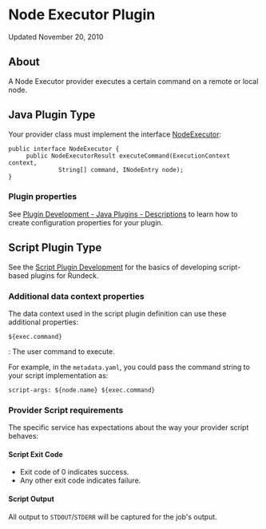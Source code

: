 # Node Executor Plugin

Updated November 20, 2010

## About

A Node Executor provider executes a certain command on a remote or
local node.

## Java Plugin Type

Your provider class must implement the interface
[NodeExecutor](${javadocbase}/com/dtolabs/rundeck/core/execution/service/NodeExecutor.html):

```{.java}
public interface NodeExecutor {
     public NodeExecutorResult executeCommand(ExecutionContext context,
              String[] command, INodeEntry node);
}
```

### Plugin properties

See [Plugin Development - Java Plugins - Descriptions](/developer/01-plugin-development.md#plugin-descriptions)
to learn how to create configuration properties for your plugin.

## Script Plugin Type

See the [Script Plugin Development](/developer/01-plugin-development.md#script-plugin-development)
for the basics of developing script-based plugins for Rundeck.

### Additional data context properties

The data context used in the script plugin definition can use these additional properties:

`${exec.command}`

: The user command to execute.

For example, in the `metadata.yaml`, you could pass the command string to your script implementation as:

    script-args: ${node.name} ${exec.command}

### Provider Script requirements

The specific service has expectations about the way your provider script behaves:

#### Script Exit Code

- Exit code of 0 indicates success.
- Any other exit code indicates failure.

#### Script Output

All output to `STDOUT`/`STDERR` will be captured for the job's output.
